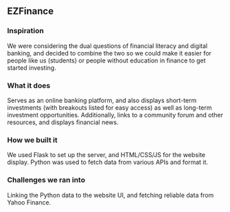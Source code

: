 ## EZFinance

### Inspiration
We were considering the dual questions of financial literacy and digital banking, and decided to combine the two so we could make it easier for people like us (students) or people without education in finance to get started investing.

### What it does
Serves as an online banking platform, and also displays short-term investments (with breakouts listed for easy access) as well as long-term investment opportunities. Additionally, links to a community forum and other resources, and displays financial news.

### How we built it
We used Flask to set up the server, and HTML/CSS/JS for the website display. Python was used to fetch data from various APIs and format it.

### Challenges we ran into
Linking the Python data to the website UI, and fetching reliable data from Yahoo Finance.